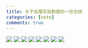 ```yaml
---
title: 关于处理实验数据的一些总结
categories: [note]
comments: true
---
```


<!-- ![](img/img-1.png) -->
<img src="{{ '/assets/2023-11-05/img-1.png' | relative_url }}">

<!-- ![](img/img-2.png) -->
<img src="{{ '/assets/2023-11-05/img-2.png' | relative_url }}">

<!-- ![](img/img-3.png) -->
<img src="{{ '/assets/2023-11-05/img-3.png' | relative_url }}">

<!-- ![](img/img-4.png) -->
<img src="{{ '/assets/2023-11-05/img-4.png' | relative_url }}">

<!-- ![](img/img-5.png) -->
<img src="{{ '/assets/2023-11-05/img-5.png' | relative_url }}">

<!-- ![](img/img-6.png) -->
<img src="{{ '/assets/2023-11-05/img-6.png' | relative_url }}">

<!-- ![](img/img-7.png) -->
<img src="{{ '/assets/2023-11-05/img-7.png' | relative_url }}">

<!-- ![](img/img-8.png) -->
<img src="{{ '/assets/2023-11-05/img-8.png' | relative_url }}">
